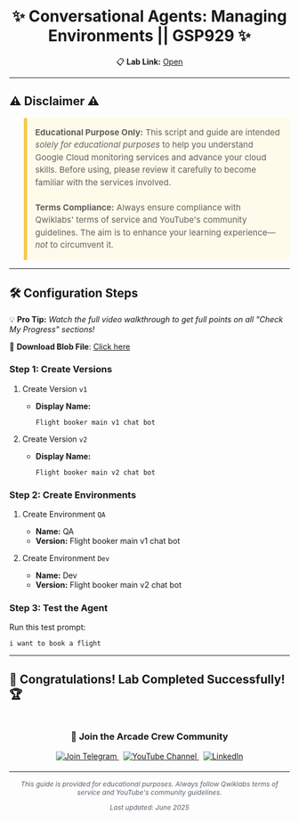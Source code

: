 <h1 align="center">
✨  Conversational Agents: Managing Environments || GSP929 ✨
</h1>

<div align="center">

📋 **Lab Link:** [Open](https://www.cloudskillsboost.google/focuses/21708?parent=catalog)  
<!-- 🏆 **SkillBadge Link:** [Open](https://www.cloudskillsboost.google/course_templates/623) -->

</div>

---

## ⚠️ Disclaimer ⚠️

<blockquote style="background-color: #fffbea; border-left: 6px solid #f7c948; padding: 1em; font-size: 15px; line-height: 1.5;">
  <strong>Educational Purpose Only:</strong> This script and guide are intended <em>solely for educational purposes</em> to help you understand Google Cloud monitoring services and advance your cloud skills. Before using, please review it carefully to become familiar with the services involved.
  <br><br>
  <strong>Terms Compliance:</strong> Always ensure compliance with Qwiklabs' terms of service and YouTube's community guidelines. The aim is to enhance your learning experience—<em>not</em> to circumvent it.
</blockquote>

---

## 🛠️ Configuration Steps

💡 **Pro Tip:** *Watch the full video walkthrough to get full points on all "Check My Progress" sections!*

🔗 **Download Blob File**: [Click here](https://drive.google.com/file/d/17Nbx7lQg0F-nmMvjPAnckDhaZ9AUM3KQ/view?usp=sharing)

### Step 1: Create Versions

1. Create Version `v1`

   * **Display Name:**

     ```text
     Flight booker main v1 chat bot
     ```

2. Create Version `v2`

   * **Display Name:**

     ```text
     Flight booker main v2 chat bot
     ```

### Step 2: Create Environments

1. Create Environment `QA`

   * **Name:** QA
   * **Version:** Flight booker main v1 chat bot

2. Create Environment `Dev`

   * **Name:** Dev
   * **Version:** Flight booker main v2 chat bot

### Step 3: Test the Agent

Run this test prompt:

```text
i want to book a flight
```

---

## 🎉 **Congratulations! Lab Completed Successfully!** 🏆  

<div align="center" style="padding: 5px;">
  <h3>📱 Join the Arcade Crew Community</h3>
  
  <a href="https://t.me/arcadecrewupdates">
    <img src="https://img.shields.io/badge/Join_Telegram-2CA5E0?style=for-the-badge&logo=telegram&logoColor=white" alt="Join Telegram">
  </a>
  <!-- &nbsp;
  <a href="https://chat.whatsapp.com/GpATcJxhsTv6CUzazAiCGB">
    <img src="https://img.shields.io/badge/Join_WhatsApp-25D366?style=for-the-badge&logo=whatsapp&logoColor=white" alt="Join WhatsApp">
  </a> -->
  &nbsp;
  <a href="https://www.youtube.com/@Arcade61432?sub_confirmation=1">
    <img src="https://img.shields.io/badge/Subscribe-Arcade%20Crew-FF0000?style=for-the-badge&logo=youtube&logoColor=white" alt="YouTube Channel">
  </a>
  &nbsp;
  <a href="https://www.linkedin.com/in/gourav61432/">
    <img src="https://img.shields.io/badge/LINKEDIN-Gourav%20Sen-0077B5?style=for-the-badge&logo=linkedin&logoColor=white" alt="LinkedIn">
  </a>

</div>

---

<div align="center">
  <p style="font-size: 12px; color: #586069;">
    <em>This guide is provided for educational purposes. Always follow Qwiklabs terms of service and YouTube's community guidelines.</em>
  </p>
  <p style="font-size: 12px; color: #586069;">
    <em>Last updated: June 2025</em>
  </p>
</div>
